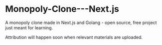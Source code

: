 # Monopoly-Clone---Next.js
A monopoly clone made in Next.js and Golang - open source, free project just meant for learning.

Attribution will happen soon when relevant materials are uploaded.
